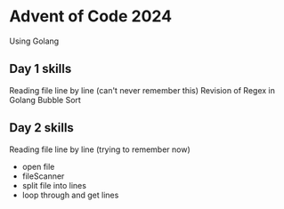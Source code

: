 # Advent of Code 2024
Using Golang

## Day 1 skills
Reading file line by line (can't never remember this)
Revision of Regex in Golang
Bubble Sort

## Day 2 skills
Reading file line by line (trying to remember now)
- open file
- fileScanner
- split file into lines
- loop through and get lines
